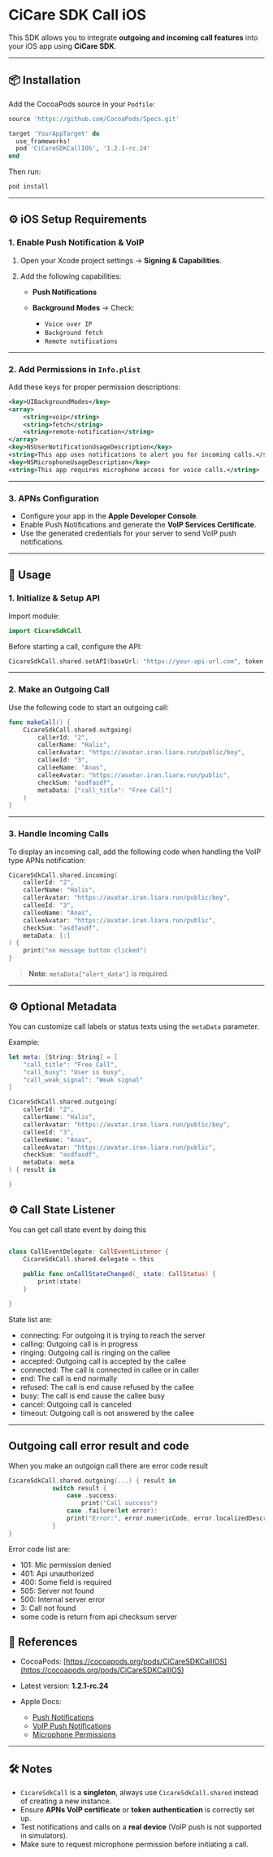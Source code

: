 # CiCare SDK Call iOS

This SDK allows you to integrate **outgoing and incoming call features** into your iOS app using **CiCare SDK**.

---

## 📦 Installation

Add the CocoaPods source in your `Podfile`:

```ruby
source 'https://github.com/CocoaPods/Specs.git'

target 'YourAppTarget' do
  use_frameworks!
  pod 'CiCareSDKCallIOS', '1.2.1-rc.24'
end
````

Then run:

```bash
pod install
```

---

## ⚙ iOS Setup Requirements

### 1. Enable Push Notification & VoIP

1. Open your Xcode project settings → **Signing & Capabilities**.
2. Add the following capabilities:

   * **Push Notifications**
   * **Background Modes** → Check:

     * `Voice over IP`
     * `Background fetch`
     * `Remote notifications`

---

### 2. Add Permissions in `Info.plist`

Add these keys for proper permission descriptions:

```xml
<key>UIBackgroundModes</key>
<array>
    <string>voip</string>
    <string>fetch</string>
    <string>remote-notification</string>
</array>
<key>NSUserNotificationUsageDescription</key>
<string>This app uses notifications to alert you for incoming calls.</string>
<key>NSMicrophoneUsageDescription</key>
<string>This app requires microphone access for voice calls.</string>
```

---

### 3. APNs Configuration

* Configure your app in the **Apple Developer Console**.
* Enable Push Notifications and generate the **VoIP Services Certificate**.
* Use the generated credentials for your server to send VoIP push notifications.

---

## 🚀 Usage

### 1. Initialize & Setup API

Import module:

```swift
import CicareSdkCall
```

Before starting a call, configure the API:

```swift
CicareSdkCall.shared.setAPI(baseUrl: "https://your-api-url.com", token: "your-api-token")
```

---

### 2. Make an Outgoing Call

Use the following code to start an outgoing call:

```swift
func makeCall() {
    CicareSdkCall.shared.outgoing(
        callerId: "2",
        callerName: "Halis",
        callerAvatar: "https://avatar.iran.liara.run/public/boy",
        calleeId: "3",
        calleeName: "Anas",
        calleeAvatar: "https://avatar.iran.liara.run/public",
        checkSum: "asdfasdf",
        metaData: ["call_title": "Free Call"]
    )
}
```

---

### 3. Handle Incoming Calls

To display an incoming call, add the following code when handling the VoIP type APNs notification:

```swift
CicareSdkCall.shared.incoming(
    callerId: "2",
    callerName: "Halis",
    callerAvatar: "https://avatar.iran.liara.run/public/boy",
    calleeId: "3",
    calleeName: "Anas",
    calleeAvatar: "https://avatar.iran.liara.run/public",
    checkSum: "asdfasdf",
    metaData: [:]
) {
    print("on message button clicked")
}
```

> **Note**: `metaData["alert_data"]` is required.

---

## ⚙ Optional Metadata

You can customize call labels or status texts using the `metaData` parameter.

Example:

```swift
let meta: [String: String] = [
    "call_title": "Free Call",
    "call_busy": "User is busy",
    "call_weak_signal": "Weak signal"
]

CicareSdkCall.shared.outgoing(
    callerId: "2",
    callerName: "Halis",
    callerAvatar: "https://avatar.iran.liara.run/public/boy",
    calleeId: "3",
    calleeName: "Anas",
    calleeAvatar: "https://avatar.iran.liara.run/public",
    checkSum: "asdfasdf",
    metaData: meta
) { result in

}
```

## ⚙ Call State Listener
You can get call state event by doing this
```swift

class CallEventDelegate: CallEventListener {
    CicareSdkCall.shared.delegate = this
    
    public func onCallStateChanged(_ state: CallStatus) {
        print(state)
    }

}

```
State list are:
* connecting: For outgoing it is trying to reach the server
* calling: Outgoing call is in progress
* ringing: Outgoing call is ringing on the callee
* accepted: Outgoing call is accepted by the callee
* connected: The call is connected in callee or in caller
* end: The call is end normally
* refused: The call is end cause refused by the callee
* busy: The call is end cause the callee busy
* cancel: Outgoing call is canceled
* timeout: Outgoing call is not answered by the callee
---

## Outgoing call error result and code
When you make an outgoign call there are error code result
```swift
CicareSdkCall.shared.outgoing(...) { result in
            switch result {
                case .success:
                    print("Call success")
                case .failure(let error):
                print("Error:", error.numericCode, error.localizedDescription)
            }
}
```
Error code list are:
* 101: Mic permission denied
* 401: Api unauthorized
* 400: Some field is required
* 505: Server not found
* 500: Internal server error
* 3: Call not found
* some code is return from api checksum server

## 🔗 References

* CocoaPods: [https://cocoapods.org/pods/CiCareSDKCallIOS](https://cocoapods.org/pods/CiCareSDKCallIOS)
* Latest version: **1.2.1-rc.24**
* Apple Docs:

  * [Push Notifications](https://developer.apple.com/documentation/usernotifications)
  * [VoIP Push Notifications](https://developer.apple.com/documentation/pushkit)
  * [Microphone Permissions](https://developer.apple.com/documentation/avfoundation/capturing_setup)

---

## 🛠 Notes

* `CicareSdkCall` is a **singleton**, always use `CicareSdkCall.shared` instead of creating a new instance.
* Ensure **APNs VoIP certificate** or **token authentication** is correctly set up.
* Test notifications and calls on a **real device** (VoIP push is not supported in simulators).
* Make sure to request microphone permission before initiating a call.
